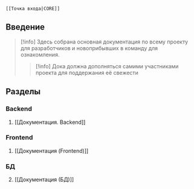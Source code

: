 	[[Точка входа|CORE]]
## Введение
> [!info]
> Здесь собрана основная документация по всему проекту для разработчиков и новоприбывших в команду для ознакомления.
> > [!info]
> > Дока должна дополняться самими участниками проекта для поддержания её свежести  

## Разделы
### Backend
1. [[Документация. Backend]]
### Frontend
1. [[Документация (Frontend)]]
### БД
2. [[Документация (БД)]]
